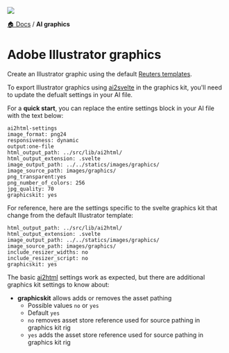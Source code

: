 ![](https://graphics.thomsonreuters.com/style-assets/images/logos/reuters-graphics-logo/svg/graphics-logo-color-dark.svg)

[🏠 Docs](https://github.com/reuters-graphics/bluprint_graphics-kit/blob/master/docs/developers/README.md) / **AI graphics**

# Adobe Illustrator graphics

Create an Illustrator graphic using the default [Reuters templates](https://github.com/reuters-graphics/ai2html/tree/master/Reuters-Template).

To export Illustrator graphics using [ai2svelte](https://github.com/reuters-graphics/ai2html/blob/master/ai2svelte.js) in the graphics kit, you'll need to update the defualt settings in your AI file.

For a **quick start**, you can replace the entire settings block in your AI file with the text below:

```
ai2html-settings
image_format: png24
responsiveness: dynamic
output:one-file
html_output_path: ../src/lib/ai2html/
html_output_extension: .svelte
image_output_path: ../../statics/images/graphics/
image_source_path: images/graphics/
png_transparent:yes
png_number_of_colors: 256
jpg_quality: 70
graphicskit: yes
```

For reference, here are the settings specific to the svelte graphics kit that change from the default Illustrator template:

```
html_output_path: ../src/lib/ai2html/
html_output_extension: .svelte
image_output_path: ../../statics/images/graphics/
image_source_path: images/graphics/
include_resizer_widths: no
include_resizer_script: no
graphicskit: yes
```

The basic [ai2html](http://ai2html.org/) settings work as expected, but there are additional graphics kit settings to know about:

- **graphicskit** allows adds or removes the asset pathing
  - Possible values `no` or `yes`
  - Default `yes`
  - `no` removes asset store reference used for source pathing in graphics kit rig
  - `yes` adds the asset store reference used for source pathing in graphics kit rig
